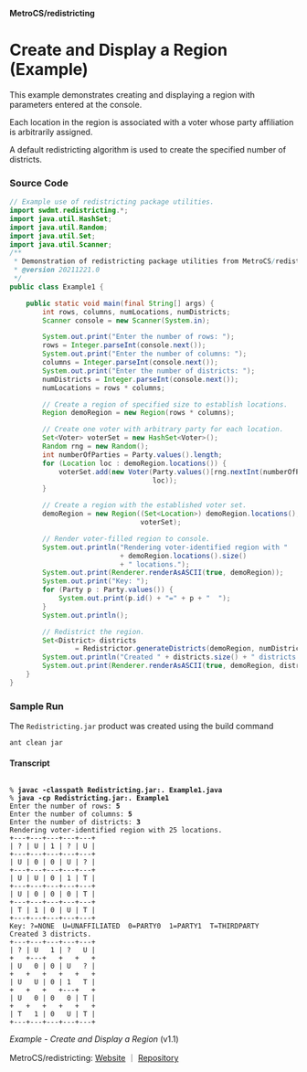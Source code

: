 **MetroCS/redistricting**
# Create and Display a Region (Example)

This example demonstrates creating and displaying a region with parameters entered at the console.

Each location in the region is associated with a voter whose party affiliation is arbitrarily assigned.

A default redistricting algorithm is used to create the specified number of districts.

### Source Code
```java
// Example use of redistricting package utilities.
import swdmt.redistricting.*;
import java.util.HashSet;
import java.util.Random;
import java.util.Set;
import java.util.Scanner;
/**
 * Demonstration of redistricting package utilities from MetroCS/redistricting.
 * @version 20211221.0
 */
public class Example1 {

    public static void main(final String[] args) {
        int rows, columns, numLocations, numDistricts;
        Scanner console = new Scanner(System.in);

        System.out.print("Enter the number of rows: ");
        rows = Integer.parseInt(console.next());
        System.out.print("Enter the number of columns: ");
        columns = Integer.parseInt(console.next());
        System.out.print("Enter the number of districts: ");
        numDistricts = Integer.parseInt(console.next());
        numLocations = rows * columns;

        // Create a region of specified size to establish locations.
        Region demoRegion = new Region(rows * columns);

        // Create one voter with arbitrary party for each location.
        Set<Voter> voterSet = new HashSet<Voter>();
        Random rng = new Random();
        int numberOfParties = Party.values().length;
        for (Location loc : demoRegion.locations()) {
            voterSet.add(new Voter(Party.values()[rng.nextInt(numberOfParties)],
                                   loc));
        }

        // Create a region with the established voter set.
        demoRegion = new Region((Set<Location>) demoRegion.locations(),
                                voterSet);

        // Render voter-filled region to console.
        System.out.println("Rendering voter-identified region with "
                           + demoRegion.locations().size()
                           + " locations.");
        System.out.print(Renderer.renderAsASCII(true, demoRegion));
        System.out.print("Key: ");
        for (Party p : Party.values()) {
            System.out.print(p.id() + "=" + p + "  ");
        }
        System.out.println();

        // Redistrict the region.
        Set<District> districts
                = Redistrictor.generateDistricts(demoRegion, numDistricts);
        System.out.println("Created " + districts.size() + " districts.");
        System.out.print(Renderer.renderAsASCII(true, demoRegion, districts));
    }
}
```
### Sample Run
The `Redistricting.jar` product was created using the build command
```
ant clean jar
```
#### Transcript
<pre><code>
% <b>javac -classpath Redistricting.jar:. Example1.java</b>
% <b>java -cp Redistricting.jar:. Example1</b>
Enter the number of rows: <b>5</b>
Enter the number of columns: <b>5</b>
Enter the number of districts: <b>3</b>
Rendering voter-identified region with 25 locations.
+---+---+---+---+---+
| ? | U | 1 | ? | U |
+---+---+---+---+---+
| U | 0 | 0 | U | ? |
+---+---+---+---+---+
| U | U | 0 | 1 | T |
+---+---+---+---+---+
| U | 0 | 0 | 0 | T |
+---+---+---+---+---+
| T | 1 | 0 | U | T |
+---+---+---+---+---+
Key: ?=NONE  U=UNAFFILIATED  0=PARTY0  1=PARTY1  T=THIRDPARTY  
Created 3 districts.
+---+---+---+---+---+
| ? | U   1 | ?   U |
+   +---+   +   +   +
| U   0 | 0 | U   ? |
+   +   +   +   +   +
| U   U | 0 | 1   T |
+   +   +   +---+   +
| U   0 | 0   0 | T |
+   +   +   +   +   +
| T   1 | 0   U | T |
+---+---+---+---+---+
</code></pre>

_Example - Create and Display a Region_ (v1.1)

MetroCS/redistricting: [Website](https://metrocs.github.io/redistricting/) ｜ [Repository](https://github.com/MetroCS/redistricting)
